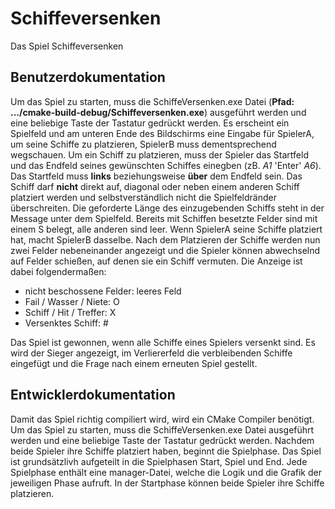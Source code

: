 # Schiffeversenken
Das Spiel Schiffeversenken

## Benutzerdokumentation
Um das Spiel zu starten, muss die SchiffeVersenken.exe Datei (**Pfad: .../cmake-build-debug/Schiffeversenken.exe**) ausgeführt werden und eine beliebige Taste der Tastatur gedrückt werden. Es erscheint ein Spielfeld und am unteren Ende des Bildschirms eine Eingabe für SpielerA, um seine Schiffe zu platzieren, SpielerB muss dementsprechend wegschauen. Um ein Schiff zu platzieren, muss der Spieler das Startfeld und das Endfeld seines gewünschten Schiffes einegben (zB. *A1* 'Enter' *A6*). Das Startfeld muss **links** beziehungsweise **über** dem Endfeld sein. Das Schiff darf **nicht** direkt auf, diagonal oder neben einem anderen Schiff platziert werden und selbstverständlich nicht die Spielfeldränder überschreiten. Die geforderte Länge des einzugebenden Schiffs steht in der Message unter dem Spielfeld. Bereits mit Schiffen besetzte Felder sind mit einem S belegt, alle anderen sind leer. Wenn SpielerA seine Schiffe platziert hat, macht SpielerB dasselbe.
Nach dem Platzieren der Schiffe werden nun zwei Felder nebeneinander angezeigt und die Spieler können abwechselnd auf Felder schießen, auf denen sie ein Schiff vermuten. Die Anzeige ist dabei folgendermaßen:
- nicht beschossene Felder: leeres Feld
- Fail / Wasser / Niete: O
- Schiff / Hit / Treffer: X
- Versenktes Schiff: #

Das Spiel ist gewonnen, wenn alle Schiffe eines Spielers versenkt sind. Es wird der Sieger angezeigt, im Verliererfeld die verbleibenden Schiffe eingefügt und die Frage nach einem erneuten Spiel gestellt.

## Entwicklerdokumentation
Damit das Spiel richtig compiliert wird, wird ein CMake Compiler benötigt.
Um das Spiel zu starten, muss die SchiffeVersenken.exe Datei ausgeführt werden und eine beliebige Taste der Tastatur gedrückt werden. Nachdem beide Spieler ihre Schiffe platziert haben, beginnt die Spielphase. 
Das Spiel ist grundsätzlivh aufgeteilt in die Spielphasen Start, Spiel und End. Jede Spielphase enthält eine manager-Datei, welche die Logik und die Grafik der jeweiligen Phase aufruft.
In der Startphase können beide Spieler ihre Schiffe platzieren.
